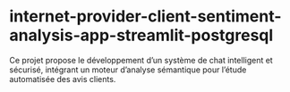 # internet-provider-client-sentiment-analysis-app-streamlit-postgresql
Ce projet propose le développement d’un système de chat intelligent et sécurisé, intégrant un moteur d’analyse sémantique pour l’étude automatisée des avis clients.
